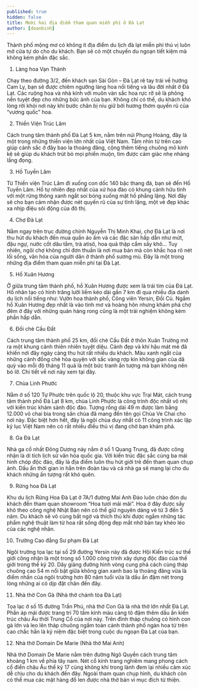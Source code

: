 ```yaml
---
published: true
hidden: false
title: Mười hai địa điểm tham quan miễn phí ở Đà Lạt
author: [doanbinh] 
---
```


Thành phố mộng mơ có không ít địa điểm du lịch đà lạt miễn phí thú vị luôn mở cửa tự do cho du khách. Bạn sẽ có một chuyến du ngoạn tiết kiệm mà không kém phần đặc sắc.

1. Làng hoa Vạn Thành

Chạy theo đường 3/2, đến khách sạn Sài Gòn – Đà Lạt rẽ tay trái về hướng Cam Ly, bạn sẽ được chiêm ngưỡng làng hoa nổi tiếng và lâu đời nhất ở Đà Lạt. Các ruộng hoa và nhà kính với muôn vàn sắc hoa rực rỡ sẽ là phông nền tuyệt đẹp cho những bức ảnh của bạn. Không chỉ có thế, du khách khó lòng rời khỏi nơi này khi bước chân bị níu giữ bởi hương thơm quyến rũ của “vương quốc” hoa.


2. Thiền Viện Trúc Lâm

Cách trung tâm thành phố Đà Lạt 5 km, nằm trên núi Phụng Hoàng, đây là một trong những thiền viện lớn nhất của Việt Nam. Tầm nhìn từ trên cao giúp cảnh sắc ở đây bao la thoáng đãng, cộng thêm tiếng chuông mõ kinh kệ sẽ giúp du khách trút bỏ mọi phiền muộn, tìm được cảm giác nhẹ nhàng lắng đọng.


3. Hồ Tuyền Lâm

Từ Thiền viện Trúc Lâm đi xuống con dốc 140 bậc thang đá, bạn sẽ đến Hồ Tuyền Lâm. Hồ tự nhiên đẹp nhất của xứ hoa đào có khung cảnh hữu tình với một rừng thông xanh ngắt soi bóng xuống mặt hồ phẳng lặng. Nơi đây sẽ cho bạn cảm nhận được nét quyến rũ của sự tĩnh lặng, một vẻ đẹp khác xa nhịp điệu sôi động của đô thị.

4. Chợ Đà Lạt

Nằm ngay trên trục đường chính Nguyễn Thị Minh Khai, chợ Đà Lạt là nơi thu hút du khách đến mua quần áo ấm và các đặc sản hấp dẫn như mứt, đậu ngự, nước cốt dâu tằm, trà atisô, hoa quả thập cẩm sấy khô… Tuy nhiên, ngôi chợ không chỉ đơn thuần là nơi mua bán mà còn khắc họa rõ nét lối sống, văn hóa của người dân ở thành phố sương mù. Đây là một trong những địa điểm tham quan miễn phí tại Đà Lạt.

5. Hồ Xuân Hương

Ở giữa trung tâm thành phố, hồ Xuân Hương được xem là trái tim của Đà Lạt. Hồ nhân tạo có hình trăng lưỡi liềm kéo dài gần 7 km đi qua nhiều địa danh du lịch nổi tiếng như: Vườn hoa thành phố, Công viên Yersin, Đồi Cù. Ngắm hồ Xuân Hương đẹp nhất là vào tinh mơ và hoàng hôn nhưng khám phá chợ đêm ở đây với những quán hàng rong cũng là một trải nghiệm không kém phần hấp dẫn.

6. Đồi chè Cầu Đất


Cách trung tâm thành phố 25 km, đồi chè Cầu Đất ở thôn Xuân Trường mở ra một khung cảnh thiên nhiên tuyệt diệu. Cảnh đẹp và khí hậu mát mẻ đã khiến nơi đây ngày càng thu hút rất nhiều du khách. Màu xanh ngắt của những cánh đồng chè hòa quyện với sắc vàng rợp kín không gian của dã quỳ vào mỗi độ tháng 11 quả là một bức tranh ấn tượng mà bạn không nên bỏ lỡ. Chi tiết về nơi này xem tại đây.

7. Chùa Linh Phước

Nằm ở số 120 Tự Phước trên quốc lộ 20, thuộc khu vực Trại Mát, cách trung tâm thành phố Đà Lạt 8 km, chùa Linh Phước là công trình độc nhất vô nhị với kiến trúc khảm sành độc đáo. Tượng rồng dài 49 m được làm bằng 12.000 vỏ chai bia trong sân chùa đã mang đến tên gọi Chùa Ve Chai cho nơi này. Đặc biệt hơn hết, đây là ngôi chùa duy nhất có 11 công trình xác lập kỷ lục Việt Nam nên có rất nhiều điều thú vị đang chờ bạn khám phá.

8. Ga Đà Lạt

Nhà ga cổ nhất Đông Dương này nằm ở số 1 Quang Trung, đã được công nhận là di tích lịch sử văn hóa quốc gia. Với kiến trúc đặc sắc cùng ba mái hình chóp độc đáo, đây là địa điểm luôn thu hút giới trẻ đến tham quan chụp ảnh. Dấu ấn thời gian in hằn trên đoàn tàu và cả nhà ga sẽ mang lại cho du khách những ấn tượng rất khó quên.

9. Rừng hoa Đà Lạt

Khu du lịch Rừng Hoa Đà Lạt ở 7A/1 đường Mai Anh Đào luôn chào đón du khách đến tham quan showroom “Hoa tươi mãi mãi”. Hoa ở đây được sấy khô theo công nghệ Nhật Bản nên có thể giữ nguyên dáng vẻ từ 3 đến 5 năm. Du khách sẽ vô cùng bất ngờ và thích thú khi được ngắm những tác phẩm nghệ thuật làm từ hoa rất sống động đẹp mắt nhờ bàn tay khéo léo của các nghệ nhân.

10. Trường Cao đẳng Sư phạm Đà Lạt


Ngôi trường tọa lạc tại số 29 đường Yersin này đã được Hội Kiến trúc sư thế giới công nhận là một trong số 1.000 công trình xây dựng độc đáo của thế giới trong thế kỷ 20. Dãy giảng đường hình vòng cung phá cách cùng tháp chuông cao 54 m nổi bật giữa không gian xanh bao la thoáng đãng vừa là điểm nhấn của ngôi trường hơn 80 năm tuổi vừa là dấu ấn đậm nét trong lòng những ai có dịp đặt chân đến đây.

11. Nhà thờ Con Gà (Nhà thờ chánh tòa Đà Lạt)

Tọa lạc ở số 15 đường Trần Phú, nhà thờ Con Gà là nhà thờ lớn nhất Đà Lạt. Phần áp mái được trang trí 70 tấm kính màu càng tô đậm thêm dấu ấn kiến trúc châu Âu thời Trung Cổ của nơi này. Trên đỉnh tháp chuông có hình con gà lớn và leo lên tháp chuông ngắm toàn cảnh thành phố ngàn hoa từ trên cao chắc hẳn là kỷ niệm đặc biệt trong cuộc du ngoạn Đà Lạt của bạn.


12. Nhà thờ Domain De Marie (Nhà thờ Mai Anh)

Nhà thờ Domain De Marie nằm trên đường Ngô Quyền cách trung tâm khoảng 1 km về phía tây nam. Nét cổ kính trang nghiêm mang phong cách cổ điển châu Âu thế kỷ 17 cùng không khí trong lành đem lại nhiều cảm xúc dễ chịu cho du khách đến đây. Ngoài tham quan chụp hình, du khách còn có thể mua các mặt hàng đồ len được nhà thờ bán vì mục đích từ thiện.

